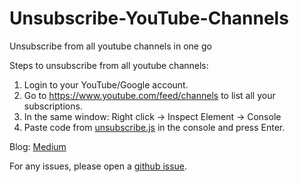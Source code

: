 # Unsubscribe-YouTube-Channels
Unsubscribe from all youtube channels in one go

Steps to unsubscribe from all youtube channels:
1. Login to your YouTube/Google account.
2. Go to https://www.youtube.com/feed/channels to list all your subscriptions.
3. In the same window:
    Right click → Inspect Element → Console
4. Paste code from [unsubscribe.js](unsubscribe.js) in the console and press Enter.

Blog: [Medium](https://medium.com/@ajayrajnelapudi/unsubscribe-from-all-youtube-channels-e39ee87b5640)

For any issues, please open a [github issue](https://github.com/AjayRajNelapudi/Unsubscribe-YouTube-Channels/issues).
